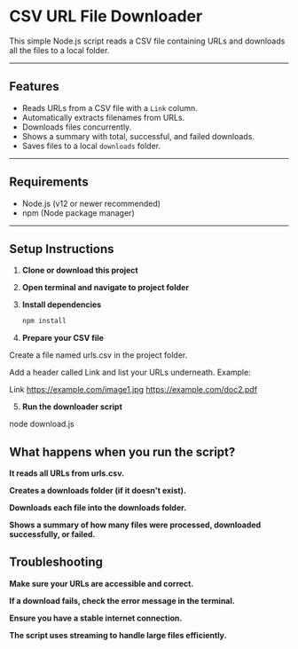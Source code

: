 # CSV URL File Downloader

This simple Node.js script reads a CSV file containing URLs and downloads all the files to a local folder.

---

## Features

- Reads URLs from a CSV file with a `Link` column.
- Automatically extracts filenames from URLs.
- Downloads files concurrently.
- Shows a summary with total, successful, and failed downloads.
- Saves files to a local `downloads` folder.

---

## Requirements

- Node.js (v12 or newer recommended)
- npm (Node package manager)

---

## Setup Instructions

1. **Clone or download this project**

2. **Open terminal and navigate to project folder**

3. **Install dependencies**

   ```bash
   npm install

   
4. **Prepare your CSV file**


Create a file named urls.csv in the project folder.

Add a header called Link and list your URLs underneath. Example:

Link
https://example.com/image1.jpg
https://example.com/doc2.pdf

5. **Run the downloader script**

node download.js

## What happens when you run the script?

**It reads all URLs from urls.csv.**

**Creates a downloads folder (if it doesn't exist).**

**Downloads each file into the downloads folder.**

**Shows a summary of how many files were processed, downloaded successfully, or failed.**

## Troubleshooting

**Make sure your URLs are accessible and correct.**

**If a download fails, check the error message in the terminal.**

**Ensure you have a stable internet connection.**

**The script uses streaming to handle large files efficiently.**



